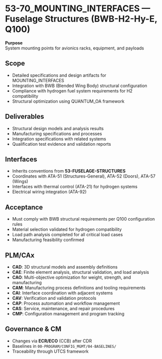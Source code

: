 # 53-70_MOUNTING_INTERFACES — Fuselage Structures (BWB-H2-Hy-E, Q100)

**Purpose**  
System mounting points for avionics racks, equipment, and payloads

## Scope
- Detailed specifications and design artifacts for MOUNTING_INTERFACES
- Integration with BWB (Blended Wing Body) structural configuration
- Compliance with hydrogen fuel system requirements for H2 compatibility
- Structural optimization using QUANTUM_OA framework

## Deliverables
- Structural design models and analysis results
- Manufacturing specifications and processes
- Integration specifications with related systems
- Qualification test evidence and validation reports

## Interfaces
- Inherits conventions from **53-FUSELAGE-STRUCTURES**
- Coordinates with ATA-51 (Structures-General), ATA-52 (Doors), ATA-57 (Wings)
- Interfaces with thermal control (ATA-21) for hydrogen systems
- Electrical wiring integration (ATA-92)

## Acceptance
- Must comply with BWB structural requirements per Q100 configuration rules
- Material selection validated for hydrogen compatibility
- Load path analysis completed for all critical load cases
- Manufacturing feasibility confirmed

## PLM/CAx
- **CAD**: 3D structural models and assembly definitions
- **CAE**: Finite element analysis, structural validation, and load analysis
- **CAO**: Multi-objective optimization for weight, strength, and manufacturing
- **CAM**: Manufacturing process definitions and tooling requirements
- **CAI**: Interface coordination with adjacent systems
- **CAV**: Verification and validation protocols
- **CAP**: Process automation and workflow management
- **CAS**: Service, maintenance, and repair procedures
- **CMP**: Configuration management and program tracking

## Governance & CM
- Changes via **ECR/ECO** (CCB) after CDR
- Baselines in `00-PROGRAM/CONFIG_MGMT/04-BASELINES/`
- Traceability through UTCS framework
